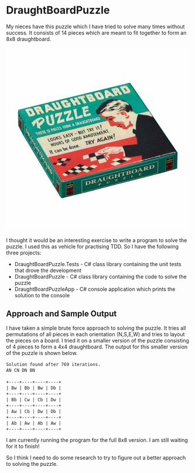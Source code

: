 
# DraughtBoardPuzzle

My nieces have this puzzle which I have tried to solve many times without success. It consists of 14 pieces which are meant to fit together to form an 8x8 draughtboard.

![Picture of the box](https://github.com/taylorjg/DraughtBoardPuzzle/raw/master/Images/Box.jpg)

I thought it would be an interesting exercise to write a program to solve the puzzle. I used this as vehicle for practising TDD. So I have the following three projects:

- DraughtBoardPuzzle.Tests - C# class library containing the unit tests that drove the development
- DraughtBoardPuzzle - C# class library containing the code to solve the puzzle
- DraughtBoardPuzzleApp - C# console application which prints the solution to the console

## Approach and Sample Output

I have taken a simple brute force approach to solving the puzzle. It tries all permutations of all pieces in each orientation (N,S,E,W) and tries to layout the pieces on a board. I tried it on a smaller version of the puzzle consisting of 4 pieces to form a 4x4 draughtboard. The output for this smaller version of the puzzle is shown below.

	Solution found after 769 iterations.
	AN CN DN BN
	
	+----+----+----+----+
	| Bw | Bb | Bw | Db |
	+----+----+----+----+
	| Bb | Cw | Cb | Dw |
	+----+----+----+----+
	| Aw | Cb | Dw | Db |
	+----+----+----+----+
	| Ab | Aw | Ab | Aw |
	+----+----+----+----+

I am currently running the program for the full 8x8 version. I am still waiting for it to finish!

So I think I need to do some research to try to figure out a better approach to solving the puzzle.
